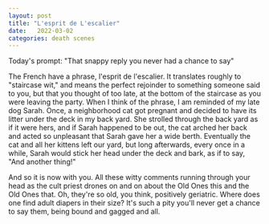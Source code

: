 ```yaml
---
layout: post
title: "L'esprit de L'escalier"
date:   2022-03-02
categories: death scenes
---
```

Today's prompt: "That snappy reply you never had a chance to say"

The French have a phrase, l'esprit de l'escalier. It translates roughly to "staircase wit," and means the perfect rejoinder to something someone said to you, but that you thought of too late, at the bottom of the staircase as you were leaving the party. When I think of the phrase, I am reminded of my late dog Sarah. Once, a neighborhood cat got pregnant and decided to have its litter under the deck in my back yard. She strolled through the back yard as if it were hers, and if Sarah happened to be out, the cat arched her back and acted so unpleasant that Sarah gave her a wide berth. Eventually the cat and all her kittens left our yard, but long afterwards, every once in a while, Sarah would stick her head under the deck and bark, as if to say, "And another thing!"

And so it is now with you. All these witty comments running through your head as the cult priest drones on and on about the Old Ones this and the Old Ones that. Oh, they're so old, you think, positively geriatric. Where does one find adult diapers in their size? It's such a pity you'll never get a chance to say them, being bound and gagged and all.
